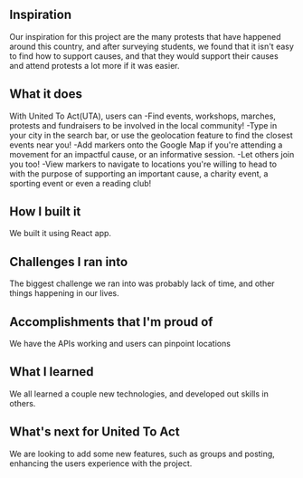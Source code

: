## Inspiration
Our inspiration for this project are the many protests that have happened around this country, and after surveying students, we found that it isn't easy to find how to support causes, and that they would support their causes and attend protests a lot more if it was easier.
## What it does
With United To Act(UTA), users can 
-Find events, workshops, marches, protests and fundraisers to be involved in the local community!
-Type in your city in the search bar, or use the geolocation feature to find the closest events near you!
-Add markers onto the Google Map if you're attending a movement for an impactful cause, or an informative session. -Let others join you too!
-View markers to navigate to locations you're willing to head to with the purpose of supporting an important cause, a charity event, a sporting event or even a reading club! 

## How I built it
We built it using React app.
## Challenges I ran into
The biggest challenge we ran into was probably lack of time, and other things happening in our lives.
## Accomplishments that I'm proud of
We have the APIs working and users can pinpoint locations
## What I learned
We all learned a couple new technologies, and developed out skills in others.
## What's next for United To Act
We are looking to add some new features, such as groups and posting, enhancing the users experience with the project.

